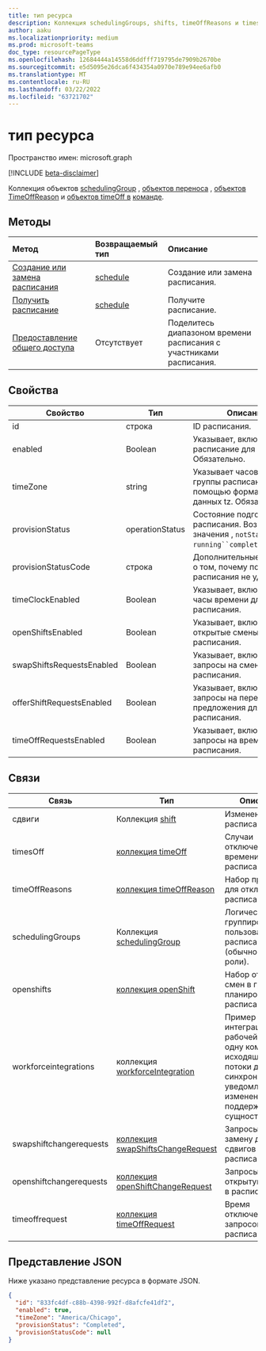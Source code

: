 ```yaml
---
title: тип ресурса
description: Коллекция schedulingGroups, shifts, timeOffReasons и timesOff в команде.
author: aaku
ms.localizationpriority: medium
ms.prod: microsoft-teams
doc_type: resourcePageType
ms.openlocfilehash: 12684444a14558d6ddfff719795de7909b2670be
ms.sourcegitcommit: e5d5095e26dca6f434354a0970e789e94ee6afb0
ms.translationtype: MT
ms.contentlocale: ru-RU
ms.lasthandoff: 03/22/2022
ms.locfileid: "63721702"
---
```

# <a name="schedule-resource-type"></a>тип ресурса

Пространство имен: microsoft.graph

[!INCLUDE [beta-disclaimer](../../includes/beta-disclaimer.md)]

Коллекция объектов [schedulingGroup](schedulinggroup.md) , [объектов переноса](shift.md) , [объектов TimeOffReason](timeoffreason.md) и [объектов timeOff в](timeoff.md) [команде](../resources/team.md). 

## <a name="methods"></a>Методы

| Метод                                                    | Возвращаемый тип             | Описание                                        |
| :-------------------------------------------------------- | :---------------------- | :------------------------------------------------- |
| [Создание или замена расписания](../api/team-put-schedule.md) | [schedule](schedule.md) | Создание или замена расписания.                      |
| [Получить расписание](../api/schedule-get.md)                    | [schedule](schedule.md) | Получите расписание.                                    |
| [Предоставление общего доступа](../api/schedule-share.md)                         | Отсутствует                    | Поделитесь диапазоном времени расписания с участниками расписания. |

## <a name="properties"></a>Свойства

| Свойство                  | Тип            | Описание                                                                                                      |
| ------------------------- | --------------- | ---------------------------------------------------------------------------------------------------------------- |
| id                        | строка          | ID расписания.                                                                                              |
| enabled                   | Boolean         | Указывает, включено ли расписание для группы. Обязательно.                                                |
| timeZone                  | string          | Указывает часовой пояс группы расписания с помощью формата базы данных tz. Обязательно.                                 |
| provisionStatus           | operationStatus | Состояние подготовка расписания. Возможные значения , `notStarted`, `running``completed``failed`. |
| provisionStatusCode       | строка          | Дополнительные сведения о том, почему подготовка расписания не удалась.                                                   |
| timeClockEnabled          | Boolean         | Указывает, включены ли часы времени для расписания.                                                        |
| openShiftsEnabled         | Boolean         | Указывает, включены ли открытые смены для расписания.                                                      |
| swapShiftsRequestsEnabled | Boolean         | Указывает, включены ли запросы на смены для расписания.                                             |
| offerShiftRequestsEnabled | Boolean         | Указывает, включены ли запросы на перенос предложения для расписания.                                             |
| timeOffRequestsEnabled    | Boolean         | Указывает, включены ли запросы на время для расписания.                                                |

## <a name="relationships"></a>Связи

| Связь            | Тип                                                             | Описание                                                                                                                           |
| ----------------------- | ---------------------------------------------------------------- | ------------------------------------------------------------------------------------------------------------------------------------- |
| сдвиги                  | Коллекция [shift](shift.md)                                     | Изменения в расписании.                                                                                                           |
| timesOff                | [коллекция timeOff](timeoff.md)                                 | Случаи отключения времени в расписании.                                                                                           |
| timeOffReasons          | [коллекция timeOffReason](timeoffreason.md)                     | Набор причин для отключки в расписании.                                                                                    |
| schedulingGroups        | Коллекция [schedulingGroup](schedulinggroup.md)                 | Логическая группировка пользователей в расписании (обычно по роли).                                                                      |
| openshifts              | [коллекция openShift](openshift.md)                             | Набор открытых смен в группе планирования в расписании.                                                                         |
| workforceintegrations   | коллекция [workforceIntegration](workforceintegration.md)       | Пример интеграции рабочей силы в одну команду с исходящие потоки данных в синхронных уведомлениях об изменениях (для поддерживаемых сущностям). |
| swapshiftchangerequests | [коллекция swapShiftsChangeRequest](swapshiftschangerequest.md) | Запросы на замену для сдвигов в расписании.                                                                                         |
| openshiftchangerequests | [коллекция openShiftChangeRequest](openshiftchangerequest.md)   | Запросы на открытую смену в расписании.                                                                                              |
| timeoffrequest          | [коллекция timeOffRequest](timeoffrequest.md)                   | Время отключения запросов в расписании.                                                                                                |

## <a name="json-representation"></a>Представление JSON

Ниже указано представление ресурса в формате JSON.

<!-- {
  "blockType": "resource",
  "keyProperty": "id",
  "@odata.type": "microsoft.graph.schedule"
}-->

```json
{
  "id": "833fc4df-c88b-4398-992f-d8afcfe41df2",
  "enabled": true,
  "timeZone": "America/Chicago",
  "provisionStatus": "Completed",
  "provisionStatusCode": null
}
```

<!-- uuid: 8fcb5dbc-d5aa-4681-8e31-b001d5168d79
2015-10-25 14:57:30 UTC -->

<!--
{
  "type": "#page.annotation",
  "description": "schedule resource",
  "keywords": "",
  "section": "documentation",
  "tocPath": "",
  "suppressions": []
}
-->
